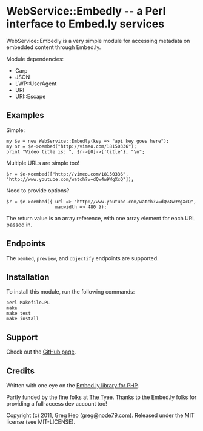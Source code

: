 WebService::Embedly -- a Perl interface to Embed.ly services
============================================================

WebService::Embedly is a very simple module for accessing metadata on embedded
content through Embed.ly.

Module dependencies:

* Carp
* JSON
* LWP::UserAgent
* URI
* URI::Escape

Examples
--------

Simple:

    my $e = new WebService::Embedly(key => "api key goes here");
    my $r = $e->oembed("http://vimeo.com/18150336");
    print "Video title is: ", $r->[0]->{'title'}, "\n";

Multiple URLs are simple too!

    $r = $e->oembed(["http://vimeo.com/18150336", "http://www.youtube.com/watch?v=dQw4w9WgXcQ"]);

Need to provide options?

    $r = $e->oembed({ url => "http://www.youtube.com/watch?v=dQw4w9WgXcQ",
                      maxwidth => 480 });

The return value is an array reference, with one array element for each URL
passed in.

Endpoints
---------

The `oembed`, `preview`, and `objectify` endpoints are supported.


Installation
------------

To install this module, run the following commands:

	perl Makefile.PL
	make
	make test
	make install

Support
-------

Check out the [GitHub page](http://github.com/gregheo/WebService-Embedly).

Credits
-------

Written with one eye on the [Embed.ly library for PHP](https://github.com/embedly/embedly-php).

Partly funded by the fine folks at [The Tyee](http://www.thetyee.ca). Thanks
to the Embed.ly folks for providing a full-access dev account too!

Copyright (c) 2011, Greg Heo (<greg@node79.com>).
Released under the MIT license (see MIT-LICENSE).

